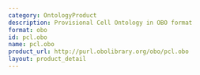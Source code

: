 ```yaml
---
category: OntologyProduct
description: Provisional Cell Ontology in OBO format
format: obo
id: pcl.obo
name: pcl.obo
product_url: http://purl.obolibrary.org/obo/pcl.obo
layout: product_detail
---
```

